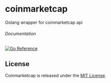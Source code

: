 # coinmarketcap

Golang wrapper for coinmarketcap api

###### Documentation 
[![Go Reference](https://pkg.go.dev/badge/github.com/Mikhalevich/coinmarketcap.svg)](https://pkg.go.dev/github.com/Mikhalevich/coinmarketcap)

## License

Coinmarketcap is released under the
[MIT License](http://www.opensource.org/licenses/MIT).
